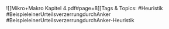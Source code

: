 
![[Mikro+Makro Kapitel 4.pdf#page=8]]Tags & Topics:
   #Heuristik
   #BeispieleinerUrteilsverzerrungdurchAnker
   #BeispieleinerUrteilsverzerrungdurchAnker-Heuristik